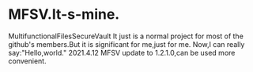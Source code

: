 # MFSV.It-s-mine.
MultifunctionalFilesSecureVault
It just is a normal project for most of the github's members.But it is significant for me,just for me.
Now,I can really say:"Hello,world."
 2021.4.12 MFSV update to 1.2.1.0,can be used more convenient.
